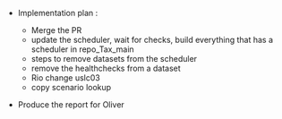 - Implementation plan : 
    - Merge the PR 
    - update the scheduler, wait for checks, build everything that has a scheduler in repo_Tax_main
    - steps to remove datasets from the scheduler
    - remove the healthchecks from a dataset
    - Rio change uslc03 
    - copy scenario lookup 


- Produce the report for Oliver